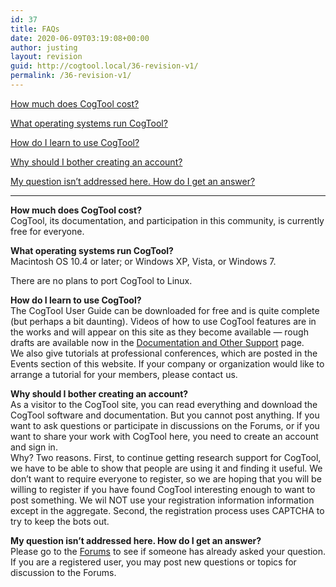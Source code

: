 ```yaml
---
id: 37
title: FAQs
date: 2020-06-09T03:19:08+00:00
author: justing
layout: revision
guid: http://cogtool.local/36-revision-v1/
permalink: /36-revision-v1/
---
```

 

[How much does CogTool cost?](#cost)

[What operating systems run CogTool?](#OS)

[How do I learn to use CogTool?](#BotherAccount)

[Why should I bother creating an account?](#BotherAccount)

[My question isn&#8217;t addressed here. How do I get an answer?](#NotHere)

<hr class="wp-block-separator" />

**How much does CogTool cost?**  
CogTool, its documentation, and participation in this community, is currently free for everyone.

**What operating systems run CogTool?**  
Macintosh OS 10.4 or later; or&nbsp;Windows XP, Vista, or Windows 7.

There are no plans to port CogTool to Linux.

**How do I learn to use CogTool?**  
The CogTool User Guide can be downloaded for free and is quite complete (but perhaps a bit daunting). Videos of how to use CogTool features are in the works and will appear on this site as they become available &#8212; rough drafts are available now in the [Documentation and Other Support](/web/20140221021009/http://cogtool.hcii.cs.cmu.edu/use-today/documentation-and-other-support) page.  
We also give tutorials at professional conferences, which are posted in the Events section of this website. If your company or organization would like to arrange a tutorial for your members, please contact us.

**Why should I bother creating an account?**  
As a visitor to the CogTool site, you can read everything and download the CogTool software and documentation. But you cannot post anything. If you want to ask questions or participate in discussions on the Forums, or if you want to share your work with CogTool here, you need to create an account and sign in.  
Why? Two reasons. First, to continue getting research support for CogTool, we have to be able to show that people are using it and finding it useful. We don&#8217;t want to require everyone to register, so we are hoping that you will be willing to register if you have found CogTool interesting enough to want to post something. We wil NOT use your registration information information except in the aggregate. Second, the registration process uses CAPTCHA to try to keep the bots out.

**My question isn&#8217;t addressed here. How do I get an answer?**  
Please go to the [Forums](/web/20140221021009/http://cogtool.hcii.cs.cmu.edu/forum) to see if someone has already asked your question. If you are a registered user, you may post new questions or topics for discussion to the Forums.